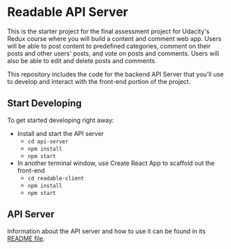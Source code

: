 # Readable API Server

This is the starter project for the final assessment project for Udacity's Redux course where you will build a content and comment web app. Users will be able to post content to predefined categories, comment on their posts and other users' posts, and vote on posts and comments. Users will also be able to edit and delete posts and comments.

This repository includes the code for the backend API Server that you'll use to develop and interact with the front-end portion of the project.

## Start Developing

To get started developing right away:

* Install and start the API server
    - `cd api-server`
    - `npm install`
    - `npm start`
* In another terminal window, use Create React App to scaffold out the front-end
    - `cd readable-client`
    - `npm install`
    - `npm start`

## API Server

Information about the API server and how to use it can be found in its [README file](api-server/README.md).